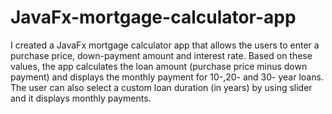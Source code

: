 # JavaFx-mortgage-calculator-app
I created a JavaFx mortgage calculator app that allows the users to enter a purchase price, down-payment amount and interest rate. Based on these values, the app calculates the loan amount (purchase price minus down payment) and displays the monthly payment for 10-,20- and 30- year loans. The user can also select a custom loan duration (in years) by using slider and it displays monthly payments.
